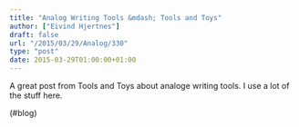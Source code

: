 ```yaml
---
title: "Analog Writing Tools &mdash; Tools and Toys"
author: ["Eivind Hjertnes"]
draft: false
url: "/2015/03/29/Analog/330"
type: "post"
date: 2015-03-29T01:00:00+01:00
---
```


A great post from Tools and Toys about analoge writing tools. I use a
lot of the stuff here.

(#blog)
